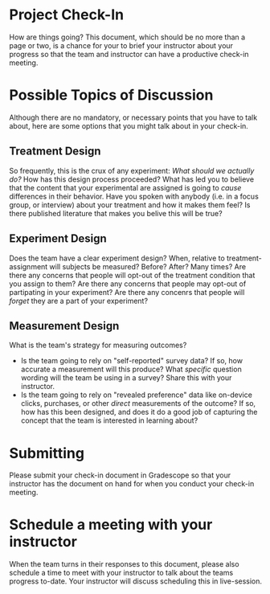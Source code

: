 # Project Check-In

How are things going? This document, which should be no more than a page or two, is a chance for your to brief your instructor about your progress so that the team and instructor can have a productive check-in meeting.

# Possible Topics of Discussion 

Although there are no mandatory, or necessary points that you have to talk about, here are some options that you might talk about in your check-in.

## Treatment Design 

So frequently, this is the crux of any experiment: _What should we actually do?_ How has this design process proceeded? What has led you to believe that the content that your experimental are assigned is going to _cause_ differences in their behavior. Have you spoken with anybody (i.e. in a focus group, or interview) about your treatment and how it makes them feel? Is there published literature that makes you belive this will be true?

## Experiment Design 

Does the team have a clear experiment design? When, relative to treatment-assignment will subjects be measured? Before? After? Many times? Are there any concerns that people will opt-out of the treatment condition that you assign to them? Are there any concerns that people may opt-out of partipating in your experiment? Are there any concenrs that people will _forget_ they are a part of your experiment? 

## Measurement Design 

What is the team's strategy for measuring outcomes? 

- Is the team going to rely on "self-reported" survey data? If so, how accurate a measurement will this produce? What _specific_ question wording will the team be using in a survey? Share this with your instructor. 
- Is the team going to rely on "revealed preference" data like on-device clicks, purchases, or other _direct_ measurements of the outcome? If so, how has this been designed, and does it do a good job of capturing the concept that the team is interested in learning about?

# Submitting 

Please submit your check-in document in Gradescope so that your instructor has the document on hand for when you conduct your check-in meeting. 

# Schedule a meeting with your instructor 

When the team turns in their responses to this document, please also schedule a time to meet with your instructor to talk about the teams progress to-date. Your instructor will discuss scheduling this in live-session. 

